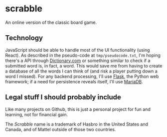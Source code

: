 # scrabble
An online version of the classic board game.

## Technology

JavaScript should be able to handle most of the UI functionality (using React). As described in the pseudo-code at `tmp/pseudocode.txt`, I'm hoping there's a API through [Dictionary.com](http://www.dictionary.com) or something similar to check if a submitted word is, in fact, a word. This would save me from having to create a database of all the words I can think of (and risk a player putting down a word I missed). For any backend processing, I'll use [Flask](https://github.com/pallets/flask), the Python web framework; if a need for persistence reveals itself, I'll use [MariaDB](https://mariadb.org/).

## Legal stuff I should probably include

Like many projects on Github, this is just a personal project for fun and learning, not for financial gain. 

The _Scrabble_ name is a trademark of Hasbro in the United States and Canada, and of Mattel outside of those two countries.
